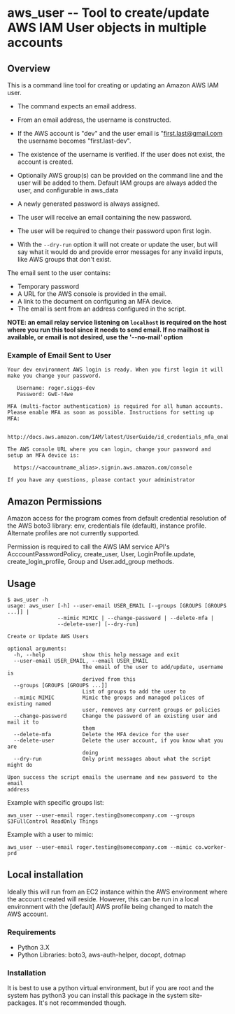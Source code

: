 # aws_user -- Tool to create/update AWS IAM User objects in multiple accounts

## Overview

This is a command line tool for creating or updating an Amazon AWS IAM user.

* The command expects an email address.
* From an email address, the username is constructed.
 * If the AWS account is "dev" and the user email is
  "first.last@gmail.com the username becomes "first.last-dev".
  
* The existence of the username is verified. If the user does not exist, the account is created.

* Optionally AWS group(s) can be provided on the command line and the user
 will be added to them. Default IAM groups are always added the user, and configurable in aws_data

* A newly generated password is always assigned.
 * The user will receive an email containing the new password.
 * The user will be required to change their password upon first login.

* With the `--dry-run` option it will not create or update the user, but 
will say what it would do and provide error messages for any invalid inputs, 
like AWS groups that don't exist.

The email sent to the user contains:  
* Temporary password
* A URL for the AWS console is provided in the email.
* A link to the document on configuring an MFA device.
* The email is sent from an address configured in the script.

**NOTE: an email relay service listening on `localhost` is required on the
 host where you run this tool since it needs to send email. If no mailhost is available, or email is not desired, use the '--no-mail' option**

### Example of Email Sent to User

```
Your dev environment AWS login is ready. When you first login it will make you change your password.

   Username: roger.siggs-dev
   Password: GwE-!4we

MFA (multi-factor authentication) is required for all human accounts.
Please enable MFA as soon as possible. Instructions for setting up MFA:

  http://docs.aws.amazon.com/IAM/latest/UserGuide/id_credentials_mfa_enable.html

The AWS console URL where you can login, change your password and setup an MFA device is:

  https://<accountname_alias>.signin.aws.amazon.com/console

If you have any questions, please contact your administrator
```

## Amazon Permissions

Amazon access for the program comes from default credential resolution of the
AWS boto3 library: env, credentials file (default), instance profile. Alternate profiles are not currently supported.

Permission is required to call the AWS IAM service API's AcccountPasswordPolicy, create_user, User, LoginProfile.update,
create_login_profile, Group and User.add_group methods.


## Usage

```
$ aws_user -h
usage: aws_user [-h] --user-email USER_EMAIL [--groups [GROUPS [GROUPS ...]] |
                --mimic MIMIC | --change-password | --delete-mfa |
                --delete-user] [--dry-run]

Create or Update AWS Users

optional arguments:
  -h, --help            show this help message and exit
  --user-email USER_EMAIL, --email USER_EMAIL
                        The email of the user to add/update, username is
                        derived from this
  --groups [GROUPS [GROUPS ...]]
                        List of groups to add the user to
  --mimic MIMIC         Mimic the groups and managed polices of existing named
                        user, removes any current groups or policies
  --change-password     Change the password of an existing user and mail it to
                        them
  --delete-mfa          Delete the MFA device for the user
  --delete-user         Delete the user account, if you know what you are
                        doing
  --dry-run             Only print messages about what the script might do

Upon success the script emails the username and new password to the email
address
```

Example with specific groups list: 

`aws_user --user-email roger.testing@somecompany.com --groups S3FullControl ReadOnly Things`

Example with a user to mimic: 

`aws_user --user-email roger.testing@somecompany.com --mimic co.worker-prd`

## Local installation

Ideally this will run from an EC2 instance within the AWS environment where the account created will reside. However, this can be run in a local environment with the [default] AWS profile being changed to match the AWS account. 

### Requirements

- Python 3.X
- Python Libraries: boto3, aws-auth-helper, docopt, dotmap

### Installation

It is best to use a python virtual environment, but if you are root and the system has python3 you can install this package
in the system site-packages. It's not recommended though.
